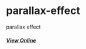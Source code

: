 # parallax-effect
parallax effect  <h5> <a href='https://hadioryanipr.github.io/parallax-effect/'>View Online</a></h5>

